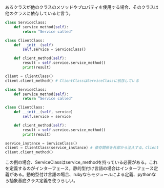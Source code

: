 あるクラスが他のクラスのメソッドやプロパティを使用する場合、そのクラスは他のクラスに依存していると言う。
```python
class ServiceClass:
	def service_method(self):
		return "Service called"

class ClientClass:
	def __init__(self)
		self.service = ServiceClass()

	def client_method(self):
		result = self.service.service_method()
		print(result)

client = ClientClass()
client.client_method() # ClientClassはServiceClassに依存している
```
```python
class ServiceClass:
	def service_method(self):
		return "Service called"

class ClientClass:
	def __init__(self, service)
		self.service = service

	def client_method(self):
		result = self.service.service_method()
		print(result)

service_instance = ServiceClass()
client = ClientClass(service_instance) # 依存関係を外部から注入する。ClientClassはServiceClassと疎結合になる。
client.client_method()
```
この例の場合、ServiceClassはservice_methodを持っている必要がある。これを定義するのがインターフェース。静的型付け言語の場合はインターフェース定義がある。動的型付け言語の場合、rubyならモジュールによる定義、pythonなら抽象基底クラス定義を使うらしい。